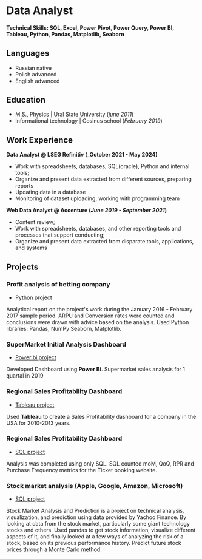 # Data Analyst
#### Technical Skills: SQL, Excel, Power Pivot, Power Query, Power BI, Tableau, Python, Pandas, Matplotlib, Seaborn

## Languages
- Russian native
- Polish advanced
- English advanced

  
## Education								       		
- M.S., Physics	| Ural State University (_june 2011_)	 			        		
- Informational technology | Cosinus school (_February 2019_)

## Work Experience
**Data Analyst @ LSEG Refinitiv (_October 2021 - May 2024)**
- Work with spreadsheets, databases, SQL(oracle), Python and internal tools;
- Organize and present data extracted from different sources, preparing reports
- Updating data in a database
- Monitoring of dataset uploading, working with programming team


**Web Data Analyst @ Accenture (_June 2019 - September 2021_)**
- Content review;
- Work with spreadsheets, databases, and other reporting tools and processes that support conducting;
- Organize and present data extracted from disparate tools, applications, and systems


## Projects
### Profit analysis of betting company
- [Python project](https://github.com/AntoninaBolgova/portfolio/blob/main/betting_project.ipynb)

Analytical report on the project's work during the January 2016 - February 2017 sample period. ARPU and Conversion rates were counted and conclusions were drawn with advice based on the analysis.
Used Python libraries: Pandas, NumPy Seaborn, Matplotlib.

### SuperMarket Initial Analysis Dashboard
- [Power bi project](https://github.com/AntoninaBolgova/portfolio/blob/main/Super%20Market%20Initial%20Analysis.pbix)

Developed Dashboard using **Power Bi**. Supermarket sales analysis for 1 quartal in 2019


### Regional Sales Profitability Dashboard
- [Tableau project](https://public.tableau.com/app/profile/antoninab/viz/RegionalSalesProfitabilityDashboard_16789788395340/Dashboard2)

Used **Tableau** to create a Sales Profitability dashboard for a company in the USA for 2010-2013 years.

### Regional Sales Profitability Dashboard
- [SQL project](https://github.com/AntoninaBolgova/portfolio/blob/main/DATA%20ANALYSIS%20BOOKING%20SITE.sql)

Analysis was completed using only SQL. SQL counted moM, QoQ, RPR and Purchase Frequency metrics for the Ticket booking website.


### Stock market analysis (Apple, Google, Amazon, Microsoft)
- [SQL project](https://github.com/AntoninaBolgova/portfolio/blob/main/DATA%20ANALYSIS%20BOOKING%20SITE.sql)

Stock Market Analysis and Prediction is a project on technical analysis, visualization, and prediction using data provided by Yachoo Finance. By looking at data from the stock market, particularly some giant technology stocks and others. Used pandas to get stock information, visualize different aspects of it, and finally looked at a few ways of analyzing the risk of a stock, based on its previous performance history. Predict future stock prices through a Monte Carlo method.








